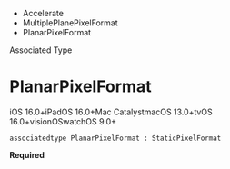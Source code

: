 

- Accelerate
- MultiplePlanePixelFormat
-  PlanarPixelFormat 

Associated Type

# PlanarPixelFormat

iOS 16.0+iPadOS 16.0+Mac CatalystmacOS 13.0+tvOS 16.0+visionOSwatchOS 9.0+

``` source
associatedtype PlanarPixelFormat : StaticPixelFormat
```

**Required**

